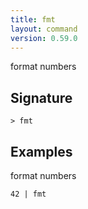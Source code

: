```yaml
---
title: fmt
layout: command
version: 0.59.0
---
```


format numbers

## Signature

```> fmt ```

## Examples

format numbers
```shell
42 | fmt
```

